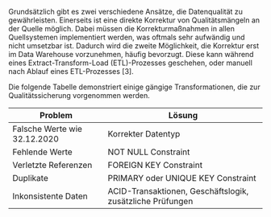 Grundsätzlich gibt es zwei verschiedene Ansätze, die Datenqualität zu gewährleisten.
Einerseits ist eine direkte Korrektur von Qualitätsmängeln an der Quelle möglich.
Dabei müssen die Korrekturmaßnahmen in allen Quellsystemen implementiert werden, was oftmals sehr aufwändig und nicht umsetzbar ist.
Dadurch wird die zweite Möglichkeit, die Korrektur erst im Data Warehouse vorzunehmen, häufig bevorzugt.
Diese kann während eines Extract-Transform-Load (ETL)-Prozesses geschehen, oder manuell nach Ablauf eines ETL-Prozesses [3].

Die folgende Tabelle demonstriert einige gängige Transformationen, die zur Qualitätssicherung vorgenommen werden.

|Problem|Lösung|
|-|-|
|Falsche Werte wie 32.12.2020|Korrekter Datentyp|
|Fehlende Werte|NOT NULL Constraint|
|Verletzte Referenzen|FOREIGN KEY Constraint|
|Duplikate|PRIMARY oder UNIQUE KEY Constraint|
|Inkonsistente Daten|ACID-Transaktionen, Geschäftslogik, zusätzliche Prüfungen|